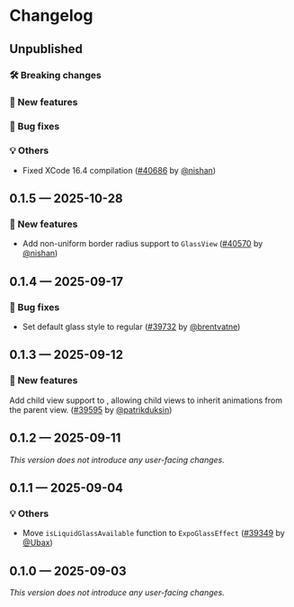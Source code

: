 # Changelog

## Unpublished

### 🛠 Breaking changes

### 🎉 New features

### 🐛 Bug fixes

### 💡 Others

- Fixed XCode 16.4 compilation ([#40686](https://github.com/expo/expo/pull/40686) by [@nishan](https://github.com/intergalacticspacehighway))

## 0.1.5 — 2025-10-28

### 🎉 New features

- Add non-uniform border radius support to `GlassView` ([#40570](https://github.com/expo/expo/pull/40570) by [@nishan](https://github.com/intergalacticspacehighway))

## 0.1.4 — 2025-09-17

### 🐛 Bug fixes

- Set default glass style to regular ([#39732](https://github.com/expo/expo/pull/39732) by [@brentvatne](https://github.com/brentvatne))

## 0.1.3 — 2025-09-12

### 🎉 New features

Add child view support to <GlassView />, allowing child views to inherit animations from the parent view. ([#39595](https://github.com/expo/expo/pull/39595) by [@patrikduksin](https://github.com/patrikduksin))

## 0.1.2 — 2025-09-11

_This version does not introduce any user-facing changes._

## 0.1.1 — 2025-09-04

### 💡 Others

- Move `isLiquidGlassAvailable` function to `ExpoGlassEffect` ([#39349](https://github.com/expo/expo/pull/39349) by [@Ubax](https://github.com/Ubax))

## 0.1.0 — 2025-09-03

_This version does not introduce any user-facing changes._
